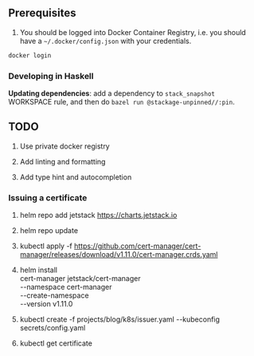 ## Prerequisites

1. You should be logged into Docker Container Registry, i.e. you should have a `~/.docker/config.json` with your credentials.

```bash
docker login
```

### Developing in Haskell

**Updating dependencies**: add a dependency to `stack_snapshot` WORKSPACE rule, and then do `bazel run @stackage-unpinned//:pin`.

## TODO

1. Use private docker registry

2. Add linting and formatting

3. Add type hint and autocompletion


### Issuing a certificate

1. helm repo add jetstack https://charts.jetstack.io

2. helm repo update

3. kubectl apply -f https://github.com/cert-manager/cert-manager/releases/download/v1.11.0/cert-manager.crds.yaml

4. helm install \
  cert-manager jetstack/cert-manager \
  --namespace cert-manager \
  --create-namespace \
  --version v1.11.0

5. kubectl create -f projects/blog/k8s/issuer.yaml --kubeconfig secrets/config.yaml

6. kubectl get certificate